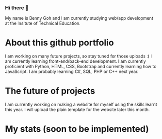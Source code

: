 ### Hi there 👋
My name is Benny Goh and I am currently studying web/app development at the Insitute of Technical Education.
# About this github portfolio
I am working on many future projects, so stay tuned for those uploads :)
I am currently learning front-end/back-end development. I am currently proficient with Python, HTML, CSS, Bootstrap and currently learning how to JavaScript.
I am probably learning C#, SQL, PHP or C++ next year.

# The future of projects
I am currently working on making a website for myself using the skills learnt this year. I will upload the plain template for the website later this month.

# My stats (soon to be implemented)

